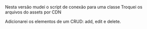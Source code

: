 Nesta versão mudei o script de conexão para uma classe
Troquei os arquivos do assets por CDN

Adicionarei os elementos de um CRUD: add, edit e delete.
